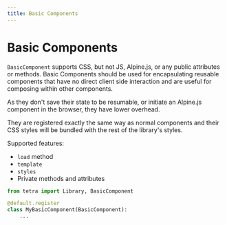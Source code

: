 ```yaml
---
title: Basic Components
---
```


# Basic Components

`BasicComponent` supports CSS, but not JS, Alpine.js, or any public attributes or methods. Basic Components should be used for encapsulating reusable components that have no direct client side interaction and are useful for composing within other components.

As they don't save their state to be resumable, or initiate an Alpine.js component in the browser, they have lower overhead.

They are registered exactly the same way as normal components and their CSS styles will be bundled with the rest of the library's styles.

Supported features:

- `load` method
- `template`
- `styles`
- Private methods and attributes

``` python
from tetra import Library, BasicComponent

@default.register
class MyBasicComponent(BasicComponent):
    ...
```
